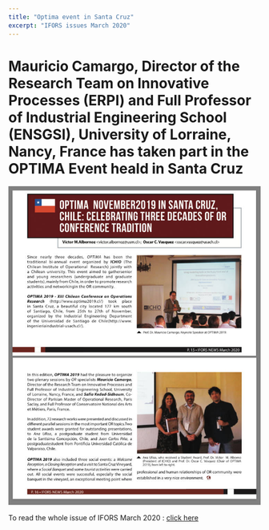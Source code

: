 ```yaml
---
title: "Optima event in Santa Cruz"
excerpt: "IFORS issues March 2020"
---
```



# Mauricio Camargo, Director of the Research Team on Innovative Processes (ERPI) and Full Professor of Industrial Engineering School (ENSGSI), University of Lorraine, Nancy, France has taken part in the OPTIMA Event heald in Santa Cruz 


![Article](/assets/images/post/ifors.jpg)


To read the whole issue of IFORS March 2020 : [click here](https://www.ifors.org/march-2020-issue/)